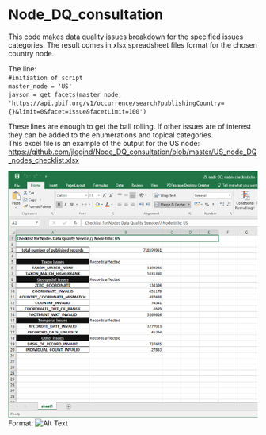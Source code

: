 # Node_DQ_consultation

This code makes data quality issues breakdown for the specified issues categories. The result comes in xlsx spreadsheet files format for the chosen country node.

The line:  
`#initiation of script`  
`master_node = 'US'`  
`jayson = get_facets(master_node, 'https://api.gbif.org/v1/occurrence/search?publishingCountry={}&limit=0&facet=issue&facetLimit=100')`  

These lines are enough to get the ball rolling. If other issues are of interest they can be added to the enumerations and topical categories.  
This excel file is an example of the output for the US node: https://github.com/jlegind/Node_DQ_consultation/blob/master/US_node_DQ_nodes_checklist.xlsx

![sample image](https://github.com/jlegind/Node_DQ_consultation/blob/master/sample_xlsx_file.png)Format: ![Alt Text](url)
